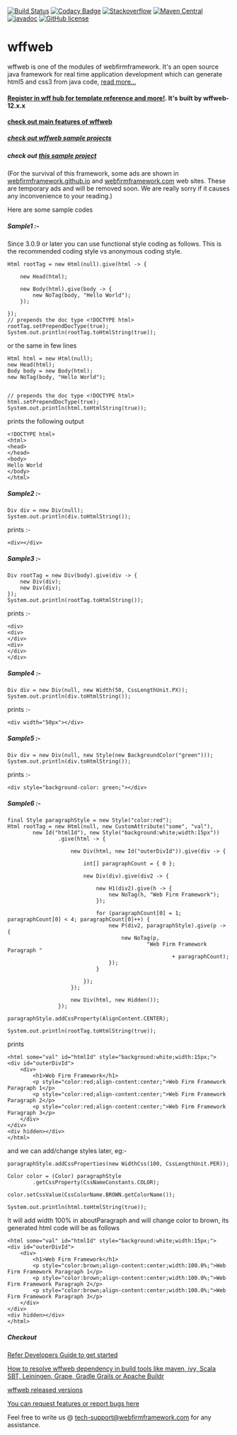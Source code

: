 [![Build Status](https://img.shields.io/badge/build-passing-greensvg?style=flat)](https://app.circleci.com/pipelines/github/webfirmframework/wff?branch=master&filter=all)
[![Codacy Badge](https://api.codacy.com/project/badge/Grade/410601e16dc54b0a973c03845ad790c2)](https://www.codacy.com/app/webfirm-framework/wff?utm_source=github.com&amp;utm_medium=referral&amp;utm_content=webfirmframework/wff&amp;utm_campaign=Badge_Grade)
[![Stackoverflow](https://img.shields.io/badge/stackoverflow-wffweb-orange.svg)](https://stackoverflow.com/questions/tagged/wffweb)
[![Maven Central](https://img.shields.io/maven-central/v/com.webfirmframework/wffweb.svg)](https://central.sonatype.com/artifact/com.webfirmframework/wffweb)
[![javadoc](https://javadoc.io/badge2/com.webfirmframework/wffweb/javadoc.svg)](https://javadoc.io/doc/com.webfirmframework/wffweb)
[![GitHub license](https://img.shields.io/badge/license-Apache%20License%202.0-blue.svg?style=flat)](https://www.apache.org/licenses/LICENSE-2.0)


# wffweb
wffweb is one of the modules of webfirmframework. It's an open source java framework for real time application development which can generate html5 and css3 from java code, [read more...](https://webfirmframework.github.io/)


#### [Register in wff hub for template reference and more!](http://hub.webfirmframework.com). It's built by wffweb-12.x.x
#### [check out main features of wffweb](https://www.youtube.com/watch?v=UWoNliHOy6A)
##### [check out wffweb sample projects](https://github.com/webfirmframework/minimal-production-ready-projects)


##### check out [this sample project](https://github.com/webfirmframework/wffweb-demo-deployment)


(For the survival of this framework, some ads are shown in [webfirmframework.github.io](https://webfirmframework.github.io) and [webfirmframework.com](https://webfirmframework.com) web sites. These are temporary ads and will be removed soon. We are really sorry if it causes any inconvenience to your reading.)   

Here are some sample codes

##### Sample1 :-
Since 3.0.9 or later you can use functional style coding as follows. This is the recommended coding style vs anonymous coding style.
~~~
Html rootTag = new Html(null).give(html -> {
       	 
    new Head(html);
       	 
    new Body(html).give(body -> {           	 
        new NoTag(body, "Hello World");           	 
    });
       	 
});
// prepends the doc type <!DOCTYPE html>
rootTag.setPrependDocType(true);
System.out.println(rootTag.toHtmlString(true)); 
~~~

or the same in few lines

~~~
Html html = new Html(null);
new Head(html);
Body body = new Body(html);
new NoTag(body, "Hello World");


// prepends the doc type <!DOCTYPE html>
html.setPrependDocType(true);
System.out.println(html.toHtmlString(true)); 
~~~

prints the following output
~~~
<!DOCTYPE html>
<html>
<head>
</head>
<body>
Hello World
</body>
</html>
~~~

##### Sample2 :-
~~~
Div div = new Div(null); 
System.out.println(div.toHtmlString()); 
~~~
prints :- 
~~~
<div></div>
~~~

##### Sample3 :-
~~~
Div rootTag = new Div(body).give(div -> {
    new Div(div);
    new Div(div);
});
System.out.println(rootTag.toHtmlString()); 
~~~
prints :- 
~~~
<div>
<div>
</div>
<div>
</div>
</div>
~~~
##### Sample4 :-
~~~
Div div = new Div(null, new Width(50, CssLengthUnit.PX));
System.out.println(div.toHtmlString()); 
~~~
prints :- 
~~~
<div width="50px"></div>
~~~

##### Sample5 :-
~~~
Div div = new Div(null, new Style(new BackgroundColor("green")));
System.out.println(div.toHtmlString()); 
~~~
prints :- 
~~~
<div style="background-color: green;"></div>
~~~

##### Sample6 :-
```
final Style paragraphStyle = new Style("color:red");
Html rootTag = new Html(null, new CustomAttribute("some", "val"),
        new Id("htmlId"), new Style("background:white;width:15px"))
                .give(html -> {

                    new Div(html, new Id("outerDivId")).give(div -> {

                        int[] paragraphCount = { 0 };

                        new Div(div).give(div2 -> {

                            new H1(div2).give(h -> {
                                new NoTag(h, "Web Firm Framework");
                            });

                            for (paragraphCount[0] = 1; paragraphCount[0] < 4; paragraphCount[0]++) {
                                new P(div2, paragraphStyle).give(p -> {
                                    new NoTag(p,
                                            "Web Firm Framework Paragraph "
                                                    + paragraphCount);
                                });
                            }

                        });
                    });

                    new Div(html, new Hidden());
                });

paragraphStyle.addCssProperty(AlignContent.CENTER);

System.out.println(rootTag.toHtmlString(true));

```
prints

```
<html some="val" id="htmlId" style="background:white;width:15px;">
<div id="outerDivId">
    <div>
        <h1>Web Firm Framework</h1>
        <p style="color:red;align-content:center;">Web Firm Framework Paragraph 1</p>
        <p style="color:red;align-content:center;">Web Firm Framework Paragraph 2</p>
        <p style="color:red;align-content:center;">Web Firm Framework Paragraph 3</p>
    </div>
</div>
<div hidden></div>
</html>
```
and we can add/change styles later, eg:-
```
paragraphStyle.addCssProperties(new WidthCss(100, CssLengthUnit.PER));

Color color = (Color) paragraphStyle
        .getCssProperty(CssNameConstants.COLOR);
        
color.setCssValue(CssColorName.BROWN.getColorName());

System.out.println(html.toHtmlString(true));

```
It will add width 100% in aboutParagraph and will change color to brown, its generated html code will be as follows

```
<html some="val" id="htmlId" style="background:white;width:15px;">
<div id="outerDivId">
    <div>
        <h1>Web Firm Framework</h1>
        <p style="color:brown;align-content:center;width:100.0%;">Web Firm Framework Paragraph 1</p>
        <p style="color:brown;align-content:center;width:100.0%;">Web Firm Framework Paragraph 2</p>
        <p style="color:brown;align-content:center;width:100.0%;">Web Firm Framework Paragraph 3</p>
    </div>
</div>
<div hidden></div>
</html>
```


##### Checkout 

[Refer Developers Guide to get started](https://webfirmframework.github.io/developers-guide-wffweb-3/get-started.html)

[How to resolve wffweb dependency in build tools like maven, ivy, Scala SBT, Leiningen, Grape, Gradle Grails or Apache Buildr](https://webfirmframework.github.io/developers-guide-wffweb-3/how-to-resolve-dependency-in-build-tools.html)

[wffweb released versions](https://webfirmframework.github.io/developers-guide-wffweb-3/wffweb-released-versions.html)

[You can request features or report bugs here](https://github.com/webfirmframework/wff/issues)

Feel free to write us @ tech-support@webfirmframework.com for any assistance.
